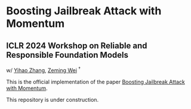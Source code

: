 # Boosting Jailbreak Attack with Momentum

## ICLR 2024 Workshop on Reliable and Responsible Foundation Models

w/ [Yihao Zhang](https://zhang-yihao.github.io), [Zeming Wei](https://weizeming.github.io) ${}^\dagger$

This is the official implementation of the paper [Boosting Jailbreak Attack with Momentum](https://openreview.net/pdf?id=WCar0kfHCF).

This repository is under construction.
